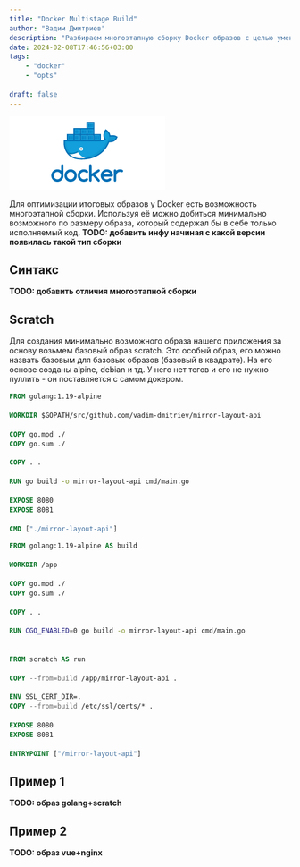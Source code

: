```yaml
---
title: "Docker Multistage Build"
author: "Вадим Дмитриев"
description: "Разбираем многоэтапную сборку Docker образов с целью уменьшения их размера"
date: 2024-02-08T17:46:56+03:00
tags:
    - "docker"
    - "opts"

draft: false
---
```


![docker logo](./images/Docker_Logo.png)

Для оптимизации итоговых образов у Docker есть возможность многоэтапной сборки. Используя её можно добиться минимально возможного по размеру образа, который содержал бы в себе только исполняемый код.
**TODO: добавить инфу начиная с какой версии появилась такой тип сборки**

## Синтакс

**TODO: добавить отличия многоэтапной сборки**

## Scratch

Для создания минимально возможного образа нашего приложения за основу возьмем базовый образ scratch. Это особый образ, его можно назвать базовым  для базовых образов (базовый в квадрате). На его основе созданы alpine, debian и тд. У него нет тегов и его не нужно пуллить - он поставляется с самом докером.

```Dockerfile
FROM golang:1.19-alpine

WORKDIR $GOPATH/src/github.com/vadim-dmitriev/mirror-layout-api

COPY go.mod ./
COPY go.sum ./

COPY . .

RUN go build -o mirror-layout-api cmd/main.go

EXPOSE 8080
EXPOSE 8081

CMD ["./mirror-layout-api"]
```

```Dockerfile
FROM golang:1.19-alpine AS build

WORKDIR /app

COPY go.mod ./
COPY go.sum ./

COPY . .

RUN CGO_ENABLED=0 go build -o mirror-layout-api cmd/main.go


FROM scratch AS run

COPY --from=build /app/mirror-layout-api .

ENV SSL_CERT_DIR=.
COPY --from=build /etc/ssl/certs/* .

EXPOSE 8080
EXPOSE 8081

ENTRYPOINT ["/mirror-layout-api"]
```

## Пример 1

**TODO: образ golang+scratch**

## Пример 2

**TODO: образ vue+nginx**
